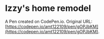 # Izzy's home remodel

A Pen created on CodePen.io. Original URL: [https://codepen.io/amt122109/pen/gOPJbKM](https://codepen.io/amt122109/pen/gOPJbKM).


